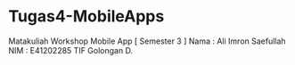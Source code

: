 # Tugas4-MobileApps
Matakuliah Workshop Mobile App [ Semester 3 ]
Nama : Ali Imron Saefullah
NIM : E41202285
TIF Golongan D.
